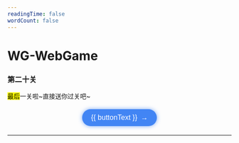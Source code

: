 ```yaml
---
readingTime: false
wordCount: false
---
```

# WG-WebGame
### 第二十关

<mark>最后</mark>一关啦~直接送你过关吧~

<script setup>
import { ref } from "vue"; 
// 控制按钮文字
const buttonText = ref('下一步');
// 控制组件显示状态
const showWGwgc = ref(false);

const goToGamePage = () => {
  // 修改按钮文字
  buttonText.value = '你不会真以为能成吧？';
  // 显示WGwgc组件
  showWGwgc.value = true;
};
</script>

<div style="text-align: center; margin: 20px 0;">
  <button 
    style="background-color: rgba(66, 133, 244, 1); color: white; border: none; border-radius: 999px; padding: 10px 20px; font-size: 16px; cursor: pointer; display: inline-flex; align-items: center; justify-content: center; transition: all 0.3s ease; box-shadow: 0 0 10px rgba(66, 133, 244, 0.7);"
    onmouseover="this.style.transform='scale(1.05)'; this.style.boxShadow='0 0 15px rgba(66, 133, 244, 0.9)'; this.style.backgroundColor='rgba(66, 133, 244, 1)'; this.querySelector('span').style.transform='translateX(3px)';"
    onmouseout="this.style.transform='scale(1)'; this.style.boxShadow='0 0 10px rgba(66, 133, 244, 0.7)'; this.style.backgroundColor='rgba(66, 133, 244, 0.9)'; this.querySelector('span').style.transform='translateX(0)';"
    @click="goToGamePage"
  >
    {{ buttonText }}
    <span style="margin-left: 8px; transition: transform 0.3s ease;">→</span>
  </button>
</div>

<!-- 条件渲染WGwgc组件 -->
<div v-if="showWGwgc" style="margin-top: 20px; text-align: center;">
  <hr>
  <WGwgc></WGwgc>
</div>